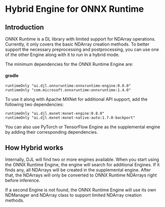 # Hybrid Engine for ONNX Runtime

## Introduction

ONNX Runtime is a DL library with limited support for NDArray operations.
Currently, it only covers the basic NDArray creation methods. To better support the necessary preprocessing and postprocessing,
you can use one of the other Engine along with it to run in a hybrid mode.

The minimum dependencies for the ONNX Runtime Engine are:

#### gradle

```
runtimeOnly "ai.djl.onnxruntime:onnxruntime-engine:0.8.0"
runtimeOnly "com.microsoft.onnxruntime:onnxruntime:1.4.0"
```

To use it along with Apache MXNet for additional API support, add the following two dependencies:

```
runtimeOnly "ai.djl.mxnet:mxnet-engine:0.8.0"
runtimeOnly "ai.djl.mxnet:mxnet-native-auto:1.7.0-backport"
```

You can also use PyTorch or TensorFlow Engine as the supplemental engine by adding their corresponding dependencies.

## How Hybrid works

Internally, DJL will find two or more engines available. When you start using the ONNX Runtime Engine,
the engine will search for additional Engines. If it finds any, all NDArrays will be created in
the supplemental engine. After that, the NDArrays will only be converted to ONNX Runtime NDArrays right before inference.

If a second Engine is not found, the ONNX Runtime Engine will use its own NDManager and NDArray class to support
limited NDArray creation methods.
